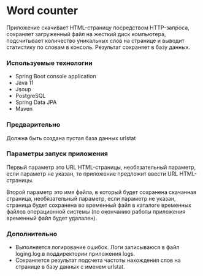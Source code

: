 # Word counter

Приложение скачивает HTML-страницу посредством HTTP-запроса,
сохраняет загруженный файл на жесткий диск компьютера,
подсчитывает количество уникальных слов на странице
и выводит статистику по словам в консоль.
Результат сохраняет в базу данных.

### Используемые технологии
* Spring Boot console application
* Java 11
* Jsoup
* PostgreSQL
* Spring Data JPA
* Maven

### Предварительно
Должна быть создана пустая база данных urlstat 

### Параметры запуск приложения
Первый параметр это URL HTML-страницы,
необязательный параметр, 
если параметр не указан, то приложение предложит ввести URL HTML-страницы.

Второй параметр это имя файла, в который будет сохранена скачанная страница,
необязательный параметр,
если параметр не указан, страница будет сохранена во временный файл в каталоге временных файлов операционной системы
(по окончанию работы приложения временный файл будет удалален).

### Дополнительно
* Выполняется логирование ошибок. Логи записываюся в файл loging.log в поддиректории приложения logs.
* Сохраняется результат подсчета частоты нахождения слов на странице в базу данных с именем urlstat.
